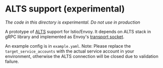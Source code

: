 # ALTS support (experimental)

*The code in this directory is experimental. Do not use in production*

A prototype of
[ALTS](https://cloud.google.com/security/encryption-in-transit/application-layer-transport-security/)
support for Istio/Envoy. It depends on ALTS stack in gRPC library and implemented as Envoy's
[transport socket](https://www.envoyproxy.io/docs/envoy/latest/api-v2/api/v2/core/base.proto#core-transportsocket).

An example config is in `example.yaml`. Note: Please replace the `target_service_accounts` with the
actual service account in your environment, otherwise the ALTS connection will be closed due to
validation failure.
